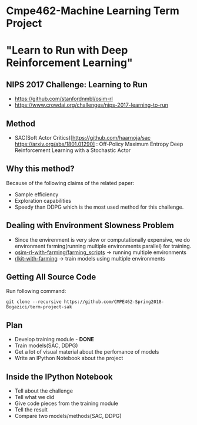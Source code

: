# Cmpe462-Machine Learning Term Project 
# "Learn to Run with Deep Reinforcement Learning"

## NIPS 2017 Challenge: Learning to Run
- https://github.com/stanfordnmbl/osim-rl
- https://www.crowdai.org/challenges/nips-2017-learning-to-run

## Method
- SAC(Soft Actor Critics)[https://github.com/haarnoja/sac https://arxiv.org/abs/1801.01290] : Off-Policy Maximum Entropy Deep Reinforcement Learning with a Stochastic Actor

## Why this method?
Because of the following claims of the related paper:
- Sample efficiency 
- Exploration capabilities
- Speedy than DDPG which is the most used method for this challenge. 

## Dealing with Environment Slowness Problem
* Since the envirenment is very slow or computationally expensive, we do environment farming(running multiple environments parallel) for training.
* [osim-rl-with-farming/farming_scripts](https://github.com/simitii/osim-rl/tree/ver1.5.5/farming_scripts) -> running multiple environments
* [rlkit-with-farming](https://github.com/simitii/rlkit) -> train models using multiple environments

## Getting All Source Code
Run following command:
```
git clone --recursive https://github.com/CMPE462-Spring2018-Bogazici/term-project-sak
```

## Plan
- Develop training module - **DONE**
- Train models(SAC, DDPG)
- Get a lot of visual material about the perfomance of models
- Write an IPython Notebook about the project

## Inside the IPython Notebook
- Tell about the challenge
- Tell what we did 
- Give code pieces from the training module
- Tell the result
- Compare two models/methods(SAC, DDPG)
